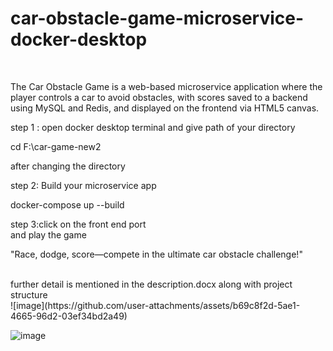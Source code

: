 
# car-obstacle-game-microservice-docker-desktop
<br>

The Car Obstacle Game is a web-based microservice application where the player controls a car to avoid obstacles, with scores saved to a backend using MySQL and Redis, and displayed on the frontend via HTML5 canvas.

step 1 : open docker desktop terminal and give path of your directory

cd F:\car-game-new2 <br>

after changing the directory <br>

step 2: Build your microservice app <br>

docker-compose up --build <br>

step 3:click on the front end port <br>
and play the game<br>

"Race, dodge, score—compete in the ultimate car obstacle challenge!"

<br>
further detail is mentioned in the description.docx along with project structure
<br>
![image](https://github.com/user-attachments/assets/b69c8f2d-5ae1-4665-96d2-03ef34bd2a49)
<br>

![image](https://github.com/user-attachments/assets/0d63a860-8b45-4a79-82d5-27f9a489a441)


